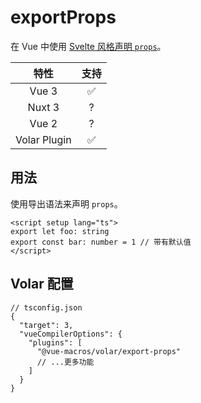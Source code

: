 # exportProps

<StabilityLevel level="experimental" />

在 Vue 中使用 [Svelte 风格声明 `props`](https://svelte.dev/docs#component-format-script-1-export-creates-a-component-prop)。

|     特性     |        支持        |
| :----------: | :----------------: |
|    Vue 3     | :white_check_mark: |
|    Nuxt 3    |         ?          |
|    Vue 2     |         ?          |
| Volar Plugin | :white_check_mark: |

## 用法

使用导出语法来声明 `props`。

```vue
<script setup lang="ts">
export let foo: string
export const bar: number = 1 // 带有默认值
</script>
```

## Volar 配置

```jsonc {6}
// tsconfig.json
{
  "target": 3,
  "vueCompilerOptions": {
    "plugins": [
      "@vue-macros/volar/export-props"
      // ...更多功能
    ]
  }
}
```